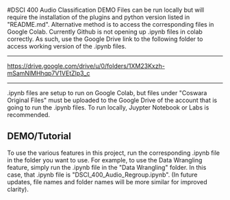 #DSCI 400 Audio Classification DEMO
Files can be run locally but will require the installation of the plugins and python version listed in "README.md".
Alternative method is to access the corresponding files in Google Colab.
Currently Github is not opening up .ipynb files in colab correctly. As such, use the Google Drive link to the following folder to access working version of the .ipynb files.

-------------------------------------------------

https://drive.google.com/drive/u/0/folders/1XM23Kxzh-mSamNlMHhqp7V1VEtZlp3_c

-------------------------------------------------
.ipynb files are setup to run on Google Colab, but files under "Coswara Original Files" must be uploaded to the Google Drive of the account that is going to run the .ipynb files. To run locally, Juypter Notebook or Labs is recommended.


DEMO/Tutorial
--------------------------------
To use the various features in this project, run the corresponding .ipynb file in the folder you want to use.
For example, to use the Data Wrangling feature, simply run the .ipynb file in the "Data Wrangling" folder. In this case, that .ipynb file is "DSCI_400_Audio_Regroup.ipynb".  (In future updates, file names and folder names will be more similar for improved clarity).
